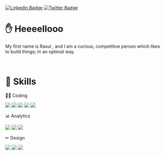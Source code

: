 [![LinkedIn Badge](https://img.shields.io/badge/LinkedIn-Profile-informational?style=flat&logo=linkedin&logoColor=white&color=0D76A8)](https://www.linkedin.com/in/rasulbc/)
[![Twitter Badge](https://img.shields.io/badge/Twitter-Profile-informational?style=flat&logo=twitter&logoColor=white&color=1CA2F1)](https://twitter.com/bcrasul)

# ✋ Heeeellooo

My first name is Rasul , and I am a curious, competitive person which likes to build things; In an optimal way.



<!---
<br>

## &#x1f4c8; GitHub Stats

<br>
<a href="https://github.com/rasulbc">
  <img align="center" style="margin:0.5rem" src="https://github-readme-stats.vercel.app/api?username=rasulbc&show_icons=true&line_height=27&count_private=true&title_color=ffffff&text_color=c9cacc&icon_color=4AB097&bg_color=1A2B34" alt="Rasul's GitHub Stats" />
</a>

<br>

<a href="https://github.com/rasulbc">
  <img align="center" style="margin:0.5rem" src="https://github-readme-stats.vercel.app/api/top-langs/?username=rasulbc&hide=html,css&title_color=ffffff&text_color=c9cacc&icon_color=4AB197&bg_color=1A2B34" />
</a>


<br>
-->
<br>

# 💼 Skills


👨‍💻 Coding

![](https://img.shields.io/badge/Flutter-Coding-informational?style=social&logo=flutter)
![](https://img.shields.io/badge/Dart-Coding-informational?style=social&logo=dart)
![](https://img.shields.io/badge/Java-Coding-informational?style=social&logo=dart)
![](https://img.shields.io/badge/Python-Coding-informational?style=social&logo=dart)
![](https://img.shields.io/badge/C++-Coding-informational?style=social&logo=dart)

 📊 Analytics
 
![](https://img.shields.io/badge/GA4-Analytics-informational?style=flat&logo=GoogleAnalytics&color=blue)
![](https://img.shields.io/badge/GTM-Analytics-informational?style=flat&logo=GoogleTagManager&color=blue)
![](https://img.shields.io/badge/YandexMetrika-Analytics-informational?style=flat&color=blue)

 ✏ Design
 
![](https://img.shields.io/badge/Figma-Design-informational?style=flat&logo=Figma&color=white)
![](https://img.shields.io/badge/AdobeXD-Design-informational?style=flat&logo=AdobeXD&color=white)
![](https://img.shields.io/badge/Canva-Design-informational?style=flat&logo=Canva&color=white)


</details>

<br>
